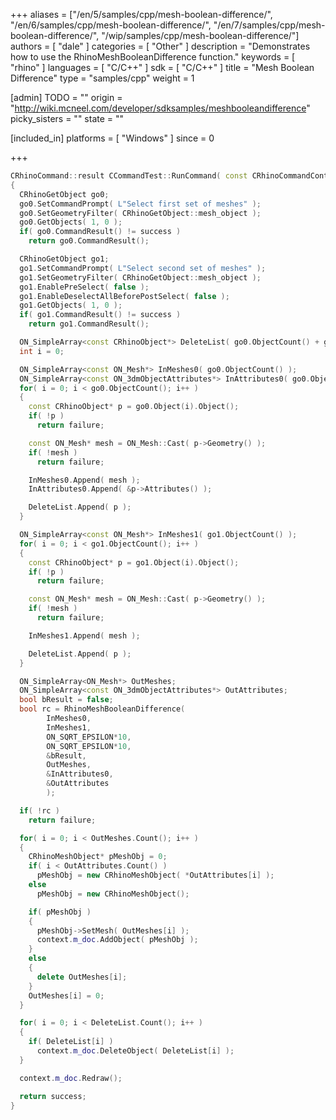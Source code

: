 +++
aliases = ["/en/5/samples/cpp/mesh-boolean-difference/", "/en/6/samples/cpp/mesh-boolean-difference/", "/en/7/samples/cpp/mesh-boolean-difference/", "/wip/samples/cpp/mesh-boolean-difference/"]
authors = [ "dale" ]
categories = [ "Other" ]
description = "Demonstrates how to use the RhinoMeshBooleanDifference function."
keywords = [ "rhino" ]
languages = [ "C/C++" ]
sdk = [ "C/C++" ]
title = "Mesh Boolean Difference"
type = "samples/cpp"
weight = 1

[admin]
TODO = ""
origin = "http://wiki.mcneel.com/developer/sdksamples/meshbooleandifference"
picky_sisters = ""
state = ""

[included_in]
platforms = [ "Windows" ]
since = 0

+++

```cpp
CRhinoCommand::result CCommandTest::RunCommand( const CRhinoCommandContext& context )
{
  CRhinoGetObject go0;
  go0.SetCommandPrompt( L"Select first set of meshes" );
  go0.SetGeometryFilter( CRhinoGetObject::mesh_object );
  go0.GetObjects( 1, 0 );
  if( go0.CommandResult() != success )
    return go0.CommandResult();

  CRhinoGetObject go1;
  go1.SetCommandPrompt( L"Select second set of meshes" );
  go1.SetGeometryFilter( CRhinoGetObject::mesh_object );
  go1.EnablePreSelect( false );
  go1.EnableDeselectAllBeforePostSelect( false );
  go1.GetObjects( 1, 0 );
  if( go1.CommandResult() != success )
    return go1.CommandResult();

  ON_SimpleArray<const CRhinoObject*> DeleteList( go0.ObjectCount() + go1.ObjectCount() );
  int i = 0;

  ON_SimpleArray<const ON_Mesh*> InMeshes0( go0.ObjectCount() );
  ON_SimpleArray<const ON_3dmObjectAttributes*> InAttributes0( go0.ObjectCount() );
  for( i = 0; i < go0.ObjectCount(); i++ )
  {
    const CRhinoObject* p = go0.Object(i).Object();
    if( !p )
      return failure;

    const ON_Mesh* mesh = ON_Mesh::Cast( p->Geometry() );
    if( !mesh )
      return failure;

    InMeshes0.Append( mesh );
    InAttributes0.Append( &p->Attributes() );

    DeleteList.Append( p );
  }

  ON_SimpleArray<const ON_Mesh*> InMeshes1( go1.ObjectCount() );
  for( i = 0; i < go1.ObjectCount(); i++ )
  {
    const CRhinoObject* p = go1.Object(i).Object();
    if( !p )
      return failure;

    const ON_Mesh* mesh = ON_Mesh::Cast( p->Geometry() );
    if( !mesh )
      return failure;

    InMeshes1.Append( mesh );

    DeleteList.Append( p );
  }

  ON_SimpleArray<ON_Mesh*> OutMeshes;
  ON_SimpleArray<const ON_3dmObjectAttributes*> OutAttributes;
  bool bResult = false;
  bool rc = RhinoMeshBooleanDifference(
        InMeshes0,
        InMeshes1,
        ON_SQRT_EPSILON*10,
        ON_SQRT_EPSILON*10,
        &bResult,
        OutMeshes,
        &InAttributes0,
        &OutAttributes
        );

  if( !rc )
    return failure;

  for( i = 0; i < OutMeshes.Count(); i++ )
  {
    CRhinoMeshObject* pMeshObj = 0;
    if( i < OutAttributes.Count() )
      pMeshObj = new CRhinoMeshObject( *OutAttributes[i] );
    else
      pMeshObj = new CRhinoMeshObject();

    if( pMeshObj )
    {
      pMeshObj->SetMesh( OutMeshes[i] );
      context.m_doc.AddObject( pMeshObj );
    }
    else
    {
      delete OutMeshes[i];
    }
    OutMeshes[i] = 0;
  }

  for( i = 0; i < DeleteList.Count(); i++ )
  {
    if( DeleteList[i] )
      context.m_doc.DeleteObject( DeleteList[i] );
  }

  context.m_doc.Redraw();

  return success;
}
```

